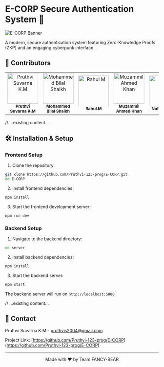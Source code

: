 # E-CORP Secure Authentication System 🔐

![E-CORP Banner]([https://encrypted-tbn0.gstatic.com/images?q=tbn:ANd9GcRTl204jlZwAETowtOG8mbjiCnbYxsEhhcJXA&s])

A modern, secure authentication system featuring Zero-Knowledge Proofs (ZKP) and an engaging cyberpunk interface.

## 👥 Contributors

<table>
  <tr>
    <td align="center">
      <a href="https://github.com/Pruthvi-123-prog">
        <img src="https://github.com/Pruthvi-123-prog.png" width="100px;" alt="Pruthvi Suvarna K.M"/>
        <br />
        <sub><b>Pruthvi Suvarna K.M</b></sub>
      </a>
    </td>
    <td align="center">
      <a href="https://github.com/">
        <img src="https://github.com/ghost.png" width="100px;" alt="Mohammed Bilal Shaikh"/>
        <br />
        <sub><b>Mohammed Bilal Shaikh</b></sub>
      </a>
    </td>
    <td align="center">
      <a href="https://github.com/">
        <img src="https://github.com/ghost.png" width="100px;" alt="Rahul M"/>
        <br />
        <sub><b>Rahul M</b></sub>
      </a>
    </td>
    <td align="center">
      <a href="https://github.com/">
        <img src="https://github.com/ghost.png" width="100px;" alt="Muzammil Ahmed Khan"/>
        <br />
        <sub><b>Muzammil Ahmed Khan</b></sub>
      </a>
    </td>
    <td align="center">
      <a href="https://github.com/">
        <img src="https://github.com/ghost.png" width="100px;" alt="Nafees Khan"/>
        <br />
        <sub><b>Nafees Khan</b></sub>
      </a>
    </td>
  </tr>
</table>

// ...existing content...

## 🛠 Installation & Setup

### Frontend Setup

1. Clone the repository:
```bash
git clone https://github.com/Pruthvi-123-prog/E-CORP.git
cd E-CORP
```

2. Install frontend dependencies:
```bash
npm install
```

3. Start the frontend development server:
```bash
npm run dev
```

### Backend Setup

1. Navigate to the backend directory:
```bash
cd server
```

2. Install backend dependencies:
```bash
npm install
```

3. Start the backend server:
```bash
npm start
```

The backend server will run on `http://localhost:5000`

// ...existing content...

## 📧 Contact

Pruthvi Suvarna K.M - [pruthvis2004@gmail.com](mailto:pruthvis2004@gmail.com)

Project Link: [https://github.com/Pruthvi-123-prog/E-CORP](https://github.com/Pruthvi-123-prog/E-CORP)

---

<p align="center">Made with ❤️ by Team FANCY-BEAR</p>
